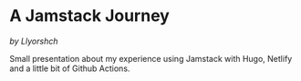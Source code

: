 # A Jamstack Journey

_by Llyorshch_

Small presentation about my experience using Jamstack with Hugo, Netlify and a little bit of Github Actions.